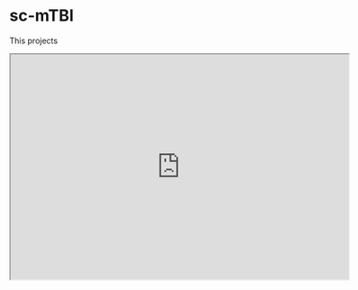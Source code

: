# sc-mTBI
This projects

<iframe src="http://10.185.16.167:8501" width="600" height="400"></iframe>


